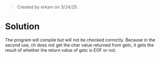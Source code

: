 > Created by erkam on 3/24/25.

# Solution

The program will compile but will not be checked correctly. Because in the second use, ch does not get the char value returned from getc, it gets the result of whether the return value of getc is EOF or not.